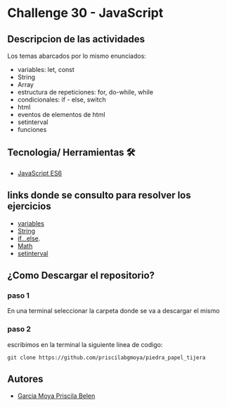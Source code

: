 # Challenge 30 - JavaScript

## Descripcion de las actividades 
Los temas abarcados por lo mismo enunciados: 
- variables: let, const
- String
- Array
- estructura de repeticiones: for, do-while, while
- condicionales: if - else, switch
- html
- eventos de elementos de html
- setinterval 
- funciones

## Tecnologia/ Herramientas 🛠️
- [JavaScript ES6](https://developer.mozilla.org/es/docs/Web/JavaScript)

## links donde se consulto para resolver los ejercicios
- [variables](https://developer.mozilla.org/es/docs/Learn/JavaScript/First_steps/Variables)
- [String](https://developer.mozilla.org/es/docs/Web/JavaScript/Reference/Global_Objects/String)
- [if...else](https://developer.mozilla.org/es/docs/Web/JavaScript/Reference/Statements/if...else).
- [Math](https://developer.mozilla.org/es/docs/Web/JavaScript/Reference/Global_Objects/Math)
- [setinterval](https://developer.mozilla.org/en-US/docs/Web/API/setInterval)

## ¿Como Descargar el repositorio?
### paso 1 
En una terminal seleccionar la carpeta donde se va a descargar el mismo
### paso 2 
escribimos en la terminal la siguiente linea de codigo: 
```
git clone https://github.com/priscilabgmoya/piedra_papel_tijera
```
## Autores 
- [Garcia Moya Priscila Belen](https://github.com/priscilabgmoya)